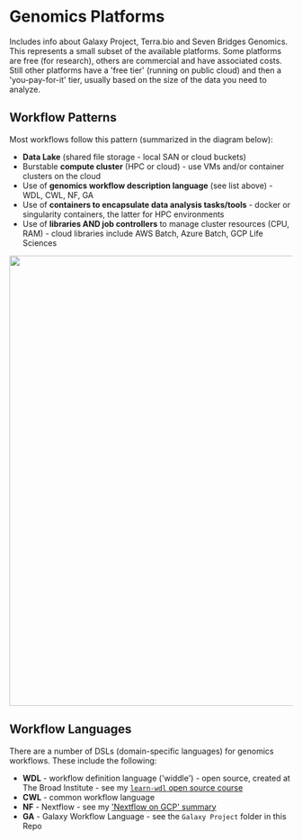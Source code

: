 # Genomics Platforms

Includes info about Galaxy Project, Terra.bio and Seven Bridges Genomics. This represents a small subset of the available platforms.  Some platforms are free (for research), others are commercial and have associated costs.  Still other platforms have a 'free tier' (running on public cloud) and then a 'you-pay-for-it' tier, usually based on the size of the data you need to analyze.
## Workflow Patterns

Most workflows follow this pattern (summarized in the diagram below):
- **Data Lake** (shared file storage - local SAN or cloud buckets)
- Burstable **compute cluster** (HPC or cloud) - use VMs and/or container clusters on the cloud
- Use of **genomics workflow description language** (see list above) - WDL, CWL, NF, GA
- Use of **containers to encapsulate data analysis tasks/tools** - docker or singularity containers, the latter for HPC environments
- Use of **libraries AND job controllers** to manage cluster resources (CPU, RAM) - cloud libraries include AWS Batch, Azure Batch, GCP Life Sciences

<img src="https://github.com/lynnlangit/TeamTeri/blob/master/Images/lake-pattern.png" width=800>

## Workflow Languages

There are a number of DSLs (domain-specific languages) for genomics workflows.  These include the following:
- **WDL** - workflow definition language ('widdle') - open source, created at The Broad Institute - see my [`learn-wdl` open source course](https://github.com/openwdl/learn-wdl)
- **CWL** - common workflow language
- **NF** - Nextflow - see my ['Nextflow on GCP' summary](https://github.com/lynnlangit/gcp-for-bioinformatics/blob/master/2_Virtual_Machines_%26_Docker_Containers/9a_Use_Nextflow_for_Pipelines.md)
- **GA** - Galaxy Workflow Language - see the `Galaxy Project` folder in this Repo
